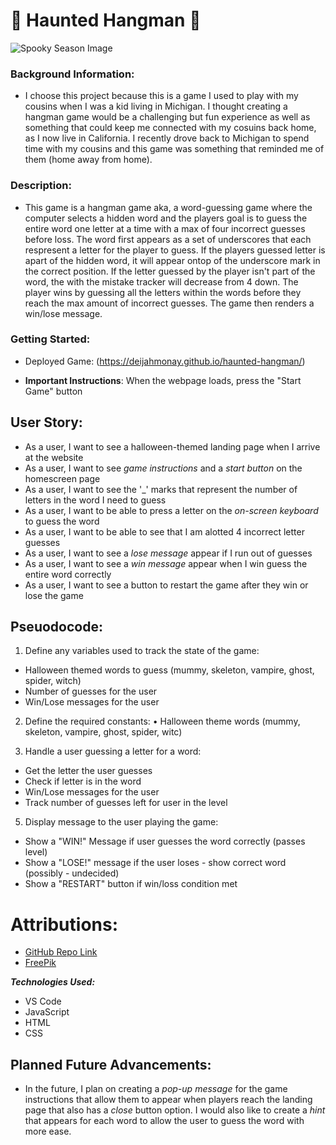 # 👻 Haunted Hangman 👻

![Spooky Season Image](https://img.freepik.com/free-vector/halloween-objects-scary-ghost-spooky-mummy-dark-spider_1441-2409.jpg?t=st=1723737985~exp=1723741585~hmac=9ab59e15327da702c0e17da54fdd6f04c497b39d3ee4dbae16e2122126c8c42d&w=826)

### Background Information:

- I choose this project because this is a game I used to play with my cousins when I was a kid living in Michigan. I thought creating a hangman game would be a challenging but fun experience as well as something that could keep me connected with my cosuins back home, as I now live in California. I recently drove back to Michigan to spend time with my cousins and this game was something that reminded me of them (home away from home). 

### Description: 

- This game is a hangman game aka, a word-guessing game where the computer selects a hidden word and the players goal is to guess the entire word one letter at a time with a max of four incorrect guesses before loss. The word first appears as a set of underscores that each respresent a letter for the player to guess. If the players guessed letter is apart of the hidden word, it will appear ontop of the underscore mark in the correct position. If the letter guessed by the player isn't part of the word, the with the mistake tracker will decrease from 4 down. The player wins by guessing all the letters within the words before they reach the max amount of incorrect guesses. The game then renders a win/lose message.

### Getting Started:

* Deployed Game: (https://deijahmonay.github.io/haunted-hangman/)

- **Important Instructions**: When the webpage loads, press the "Start Game" button

## User Story:

- As a user, I want to see a halloween-themed landing page when I arrive at the website
- As a user, I want to see *game instructions* and a *start button* on the homescreen page
- As a user, I want to see the '_' marks that represent the number of letters in the word I need to guess
- As a user, I want to be able to press a letter on the *on-screen keyboard* to guess  the word
- As a user, I want to be able to see that I am alotted 4 incorrect letter guesses
- As a user, I want to see a *lose message* appear if I run out of guesses
- As a user, I want to see a *win message* appear when I win guess the entire word correctly
- As a user, I want to see a button to restart the game after they win or lose the game

## Pseuodocode:
1) Define any variables used to track the state of the game:
*   Halloween themed words to guess (mummy, skeleton, vampire, ghost, spider, witch) 
*   Number of guesses for the user
*   Win/Lose messages for the user

2) Define the required constants:
• Halloween theme words (mummy, skeleton, vampire, ghost, spider, witc)

3) Handle a user guessing a letter for a word:
*   Get the letter the user guesses
*   Check if letter is in the word
*   Win/Lose messages for the user
*   Track number of guesses left for user in the level

5) Display message to the user playing the game:
*   Show a "WIN!" Message if user guesses the word correctly (passes level)
*   Show a "LOSE!" message if the user loses - show correct word (possibly - undecided)
*  Show a "RESTART" button if win/loss condition met




# Attributions:
- [GitHub Repo Link](https://github.com/deijahmonay/haunted-hangman.git)
- [FreePik](https://www.freepik.com/free-vector/halloween-objects-scary-ghost-spooky-mummy-dark-spider_3519632.htm#query=mummy%20cartoon&position=6&from_view=keyword&track=ais_hybrid&uuid=6df1d576-d561-43df-96be-66b478a2b832)



***Technologies Used:***
- VS Code
- JavaScript
- HTML
- CSS

## Planned Future Advancements:
- In the future, I plan on creating a *pop-up message* for the game instructions that allow them to appear when players reach the landing page that also has a *close* button option. I would also like to create a *hint* that appears for each word to allow the user  to guess the word with more ease.